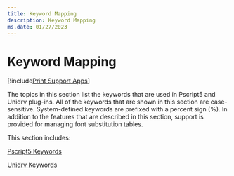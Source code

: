 ```yaml
---
title: Keyword Mapping
description: Keyword Mapping
ms.date: 01/27/2023
---
```


# Keyword Mapping

[!include[Print Support Apps](../includes/print-support-apps.md)]

The topics in this section list the keywords that are used in Pscript5 and Unidrv plug-ins. All of the keywords that are shown in this section are case-sensitive. System-defined keywords are prefixed with a percent sign (%). In addition to the features that are described in this section, support is provided for managing font substitution tables.

This section includes:

[Pscript5 Keywords](pscript5-keywords.md)

[Unidrv Keywords](unidrv-keywords.md)
